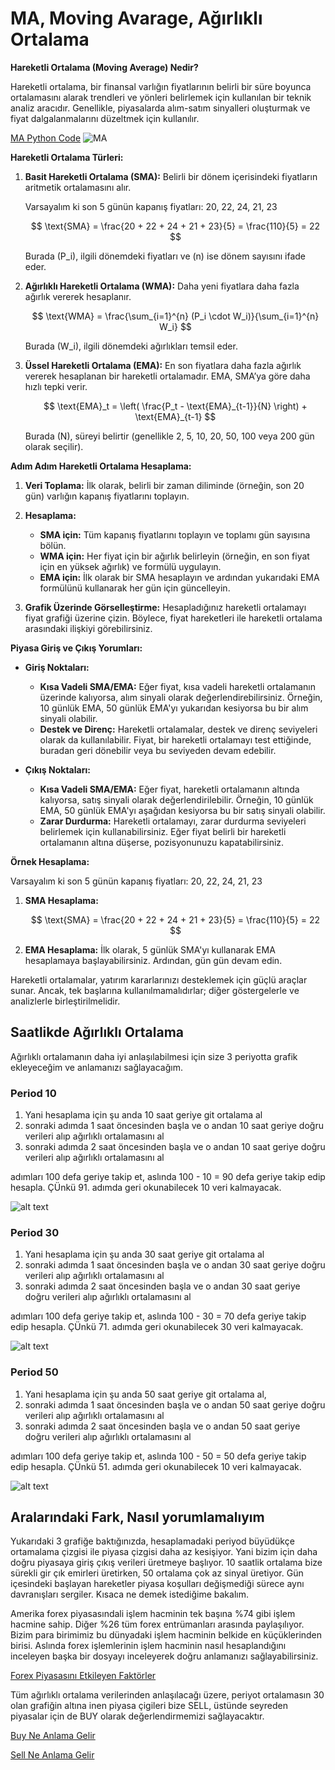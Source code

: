 # MA, Moving Avarage, Ağırlıklı Ortalama

**Hareketli Ortalama (Moving Average) Nedir?**

Hareketli ortalama, bir finansal varlığın fiyatlarının belirli bir süre boyunca ortalamasını alarak trendleri ve yönleri belirlemek için kullanılan bir teknik analiz aracıdır. Genellikle, piyasalarda alım-satım sinyalleri oluşturmak ve fiyat dalgalanmalarını düzeltmek için kullanılır.

[MA Python Code](ma.py)
![MA](./images/ma.png)

**Hareketli Ortalama Türleri:**

1. **Basit Hareketli Ortalama (SMA):** Belirli bir dönem içerisindeki fiyatların aritmetik ortalamasını alır.
   
   Varsayalım ki son 5 günün kapanış fiyatları: 20, 22, 24, 21, 23

   $$
   \text{SMA} = \frac{20 + 22 + 24 + 21 + 23}{5} = \frac{110}{5} = 22
   $$

   Burada \(P_i\), ilgili dönemdeki fiyatları ve \(n\) ise dönem sayısını ifade eder.

2. **Ağırlıklı Hareketli Ortalama (WMA):** Daha yeni fiyatlara daha fazla ağırlık vererek hesaplanır.

   $$
   \text{WMA} = \frac{\sum_{i=1}^{n} (P_i \cdot W_i)}{\sum_{i=1}^{n} W_i}
   $$

   Burada \(W_i\), ilgili dönemdeki ağırlıkları temsil eder.

3. **Üssel Hareketli Ortalama (EMA):** En son fiyatlara daha fazla ağırlık vererek hesaplanan bir hareketli ortalamadır. EMA, SMA’ya göre daha hızlı tepki verir.

   $$
   \text{EMA}_t = \left( \frac{P_t - \text{EMA}_{t-1}}{N} \right) + \text{EMA}_{t-1}
   $$

   Burada \(N\), süreyi belirtir (genellikle 2, 5, 10, 20, 50, 100 veya 200 gün olarak seçilir).

**Adım Adım Hareketli Ortalama Hesaplama:**

1. **Veri Toplama:** İlk olarak, belirli bir zaman diliminde (örneğin, son 20 gün) varlığın kapanış fiyatlarını toplayın.

2. **Hesaplama:**
   - **SMA için:** Tüm kapanış fiyatlarını toplayın ve toplamı gün sayısına bölün.
   - **WMA için:** Her fiyat için bir ağırlık belirleyin (örneğin, en son fiyat için en yüksek ağırlık) ve formülü uygulayın.
   - **EMA için:** İlk olarak bir SMA hesaplayın ve ardından yukarıdaki EMA formülünü kullanarak her gün için güncelleyin.

3. **Grafik Üzerinde Görselleştirme:** Hesapladığınız hareketli ortalamayı fiyat grafiği üzerine çizin. Böylece, fiyat hareketleri ile hareketli ortalama arasındaki ilişkiyi görebilirsiniz.

**Piyasa Giriş ve Çıkış Yorumları:**

- **Giriş Noktaları:**
  - **Kısa Vadeli SMA/EMA:** Eğer fiyat, kısa vadeli hareketli ortalamanın üzerinde kalıyorsa, alım sinyali olarak değerlendirebilirsiniz. Örneğin, 10 günlük EMA, 50 günlük EMA'yı yukarıdan kesiyorsa bu bir alım sinyali olabilir.
  - **Destek ve Direnç:** Hareketli ortalamalar, destek ve direnç seviyeleri olarak da kullanılabilir. Fiyat, bir hareketli ortalamayı test ettiğinde, buradan geri dönebilir veya bu seviyeden devam edebilir.

- **Çıkış Noktaları:**
  - **Kısa Vadeli SMA/EMA:** Eğer fiyat, hareketli ortalamanın altında kalıyorsa, satış sinyali olarak değerlendirilebilir. Örneğin, 10 günlük EMA, 50 günlük EMA'yı aşağıdan kesiyorsa bu bir satış sinyali olabilir.
  - **Zarar Durdurma:** Hareketli ortalamayı, zarar durdurma seviyeleri belirlemek için kullanabilirsiniz. Eğer fiyat belirli bir hareketli ortalamanın altına düşerse, pozisyonunuzu kapatabilirsiniz.

**Örnek Hesaplama:**

Varsayalım ki son 5 günün kapanış fiyatları: 20, 22, 24, 21, 23

1. **SMA Hesaplama:**

   $$
   \text{SMA} = \frac{20 + 22 + 24 + 21 + 23}{5} = \frac{110}{5} = 22
   $$

2. **EMA Hesaplama:** İlk olarak, 5 günlük SMA'yı kullanarak EMA hesaplamaya başlayabilirsiniz. Ardından, gün gün devam edin.

Hareketli ortalamalar, yatırım kararlarınızı desteklemek için güçlü araçlar sunar. Ancak, tek başlarına kullanılmamalıdırlar; diğer göstergelerle ve analizlerle birleştirilmelidir.

## Saatlikde Ağırlıklı Ortalama

Ağırlıklı ortalamanın daha iyi anlaşılabilmesi için size 3 periyotta grafik ekleyeceğim ve anlamanızı sağlayacağım.

### Period 10

1. Yani hesaplama için şu anda 10 saat geriye git ortalama al
2. sonraki adımda 1 saat öncesinden başla ve o andan 10 saat geriye doğru verileri alıp ağırlıklı ortalamasını al
3. sonraki adımda 2 saat öncesinden başla ve o andan 10 saat geriye doğru verileri alıp ağırlıklı ortalamasını al

adımları 100 defa geriye takip et, aslında 100 - 10 = 90 defa geriye takip edip hesapla. ÇÜnkü 91. adımda geri okunabilecek 10 veri kalmayacak.

![alt text](./images/ma-1h-period-10.png)

### Period 30

1. Yani hesaplama için şu anda 30 saat geriye git ortalama al
2. sonraki adımda 1 saat öncesinden başla ve o andan 30 saat geriye doğru verileri alıp ağırlıklı ortalamasını al
3. sonraki adımda 2 saat öncesinden başla ve o andan 30 saat geriye doğru verileri alıp ağırlıklı ortalamasını al

adımları 100 defa geriye takip et, aslında 100 - 30 = 70 defa geriye takip edip hesapla. ÇÜnkü 71. adımda geri okunabilecek 30 veri kalmayacak.

![alt text](./images/ma-1h-period-30.png)

### Period 50

1. Yani hesaplama için şu anda 50 saat geriye git ortalama al, 
2. sonraki adımda 1 saat öncesinden başla ve o andan 50 saat geriye doğru verileri alıp ağırlıklı ortalamasını al
3. sonraki adımda 2 saat öncesinden başla ve o andan 50 saat geriye doğru verileri alıp ağırlıklı ortalamasını al

adımları 100 defa geriye takip et, aslında 100 - 50 = 50 defa geriye takip edip hesapla. ÇÜnkü 51. adımda geri okunabilecek 10 veri kalmayacak.

![alt text](./images/ma-1h-period-50.png)

## Aralarındaki Fark, Nasıl yorumlamalıyım

Yukarıdaki 3 grafiğe baktığınızda, hesaplamadaki periyod büyüdükçe ortamalama çizgisi ile piyasa çizgisi daha az kesişiyor. Yani bizim için daha doğru piyasaya giriş çıkış verileri üretmeye başlıyor. 10 saatlik ortalama bize sürekli gir çık emirleri üretirken, 50 ortalama çok az sinyal üretiyor. Gün içesindeki başlayan hareketler piyasa koşulları değişmediği sürece aynı davranışları sergiler. Kısaca ne demek istediğime bakalım.

Amerika forex piyasasındali işlem hacminin tek başına %74 gibi işlem hacmine sahip. Diğer %26 tüm forex entrümanları arasında paylaşılıyor. Bizim para birimimiz bu dünyadaki işlem hacminin belkide en küçüklerinden birisi. Aslında forex işlemlerinin işlem hacminin nasıl hesaplandığını inceleyen başka bir dosyayı inceleyerek doğru anlamanızı sağlayabilirsiniz. 

[Forex Piyasasını Etkileyen Faktörler](../forex/forex-piyasasi-işlem-hacmi-nasil-hesaplanir.md)

Tüm ağırlıklı ortalama verilerinden anlaşılacağı üzere, periyot ortalamasın 30 olan grafiğin altına inen piyasa çigileri bize SELL, üstünde seyreden piyasalar için de BUY olarak değerlendirmemizi sağlayacaktır.

[Buy Ne Anlama Gelir](../forex/buy.md)

[Sell Ne Anlama Gelir](../forex/sell.md)
